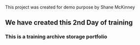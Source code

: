 This project was created for demo purpose by Shane McKinney

<h2>We have created this 2nd Day of training</h2>

<h3> This is a training archive storage portfolio </h3>
